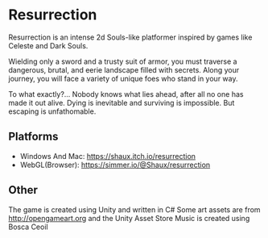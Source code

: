 # Resurrection
​​Resurrection ​is an intense​ 2d Souls-like platformer inspired by games like ​Celeste​ and ​Dark Souls​. 

Wielding only a sword and a trusty suit of armor, you must traverse a dangerous, brutal, and eerie landscape filled with secrets. Along your journey, you will face a variety of unique foes who stand in your way. 

To what exactly?... Nobody knows what lies ahead, after all no one has made it out alive.  Dying is inevitable and surviving is impossible. But escaping is unfathomable.

##  Platforms
- Windows And Mac: https://shaux.itch.io/resurrection
- WebGL(Browser): https://simmer.io/@Shaux/resurrection

## Other
The game is created using Unity and written in C# 
Some art assets are from http://opengameart.org and the Unity Asset Store
Music is created using Bosca Ceoil
